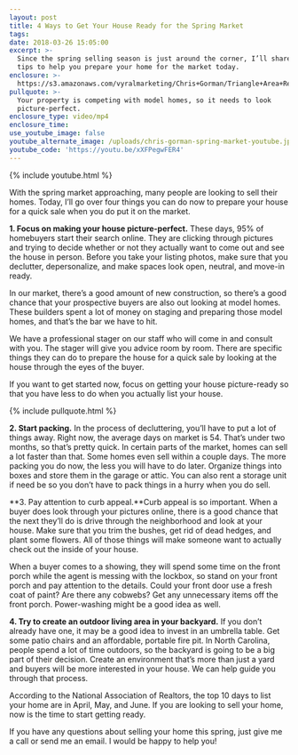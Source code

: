 ```yaml
---
layout: post
title: 4 Ways to Get Your House Ready for the Spring Market
tags:
date: 2018-03-26 15:05:00
excerpt: >-
  Since the spring selling season is just around the corner, I’ll share four
  tips to help you prepare your home for the market today.
enclosure: >-
  https://s3.amazonaws.com/vyralmarketing/Chris+Gorman/Triangle+Area+Real+Estate-+4+things+to+get+your+house+ready.mp4
pullquote: >-
  Your property is competing with model homes, so it needs to look
  picture-perfect.
enclosure_type: video/mp4
enclosure_time:
use_youtube_image: false
youtube_alternate_image: /uploads/chris-gorman-spring-market-youtube.jpg
youtube_code: 'https://youtu.be/xXFPegwFER4'
---
```


{% include youtube.html %}

With the spring market approaching, many people are looking to sell their homes. Today, I’ll go over four things you can do now to prepare your house for a quick sale when you do put it on the market.

**1. Focus on making your house picture-perfect.** These days, 95% of homebuyers start their search online. They are clicking through pictures and trying to decide whether or not they actually want to come out and see the house in person. Before you take your listing photos, make sure that you declutter, depersonalize, and make spaces look open, neutral, and move-in ready.

In our market, there’s a good amount of new construction, so there’s a good chance that your prospective buyers are also out looking at model homes. These builders spent a lot of money on staging and preparing those model homes, and that’s the bar we have to hit.

We have a professional stager on our staff who will come in and consult with you. The stager will give you advice room by room. There are specific things they can do to prepare the house for a quick sale by looking at the house through the eyes of the buyer.

If you want to get started now, focus on getting your house picture-ready so that you have less to do when you actually list your house.

{% include pullquote.html %}

**2. Start packing.** In the process of decluttering, you’ll have to put a lot of things away. Right now, the average days on market is 54. That’s under two months, so that’s pretty quick. In certain parts of the market, homes can sell a lot faster than that. Some homes even sell within a couple days. The more packing you do now, the less you will have to do later. Organize things into boxes and store them in the garage or attic. You can also rent a storage unit if need be so you don’t have to pack things in a hurry when you do sell.

**3. Pay attention to curb appeal.**Curb appeal is so important. When a buyer does look through your pictures online, there is a good chance that the next they’ll do is drive through the neighborhood and look at your house. Make sure that you trim the bushes, get rid of dead hedges, and plant some flowers. All of those things will make someone want to actually check out the inside of your house.

When a buyer comes to a showing, they will spend some time on the front porch while the agent is messing with the lockbox, so stand on your front porch and pay attention to the details. Could your front door use a fresh coat of paint? Are there any cobwebs? Get any unnecessary items off the front porch. Power-washing might be a good idea as well.

**4. Try to create an outdoor living area in your backyard.** If you don’t already have one, it may be a good idea to invest in an umbrella table. Get some patio chairs and an affordable, portable fire pit. In North Carolina, people spend a lot of time outdoors, so the backyard is going to be a big part of their decision. Create an environment that’s more than just a yard and buyers will be more interested in your house. We can help guide you through that process.

According to the National Association of Realtors, the top 10 days to list your home are in April, May, and June. If you are looking to sell your home, now is the time to start getting ready.

If you have any questions about selling your home this spring, just give me a call or send me an email. I would be happy to help you!